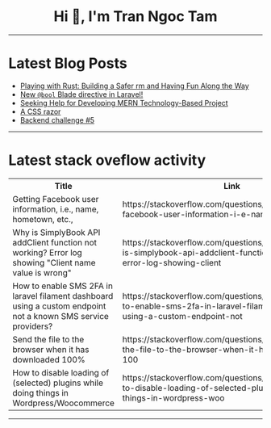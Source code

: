 <h1 align="center">Hi 👋, I'm Tran Ngoc Tam</h1>

---

# Latest Blog Posts 
<!-- BLOG-POST-LIST:START -->
- [Playing with Rust: Building a Safer rm and Having Fun Along the Way](https://dev.to/douglasmakey/playing-with-rust-building-a-safer-rm-and-having-fun-along-the-way-55m6)
- [New `@bool` Blade directive in Laravel!](https://dev.to/codewithcaen/new-bool-blade-directive-in-laravel-3cob)
- [Seeking Help for Developing MERN Technology-Based Project](https://dev.to/sonukds/seeking-help-for-developing-mern-technology-based-project-2dmd)
- [A CSS razor](https://dev.to/rocambille/a-css-razor-241k)
- [Backend challenge #5](https://dev.to/caresle/backend-challenge-5-2d17)
<!-- BLOG-POST-LIST:END -->

---

# Latest stack oveflow activity
<table>
  <tr><th>Title</th><th>Link</th></tr>
  <!-- STACKOVERFLOW:START --><tr><td>Getting Facebook user information, i.e., name, hometown, etc.,</td><td>https://stackoverflow.com/questions/79107493/getting-facebook-user-information-i-e-name-hometown-etc</td></tr><tr><td>Why is SimplyBook API addClient function not working? Error log showing &quot;Client name value is wrong&quot;</td><td>https://stackoverflow.com/questions/79107251/why-is-simplybook-api-addclient-function-not-working-error-log-showing-client</td></tr><tr><td>How to enable SMS 2FA in laravel filament dashboard using a custom endpoint not a known SMS service providers?</td><td>https://stackoverflow.com/questions/79106985/how-to-enable-sms-2fa-in-laravel-filament-dashboard-using-a-custom-endpoint-not</td></tr><tr><td>Send the file to the browser when it has downloaded 100%</td><td>https://stackoverflow.com/questions/79106914/send-the-file-to-the-browser-when-it-has-downloaded-100</td></tr><tr><td>How to disable loading of &lpar;selected&rpar; plugins while doing things in Wordpress/Woocommerce</td><td>https://stackoverflow.com/questions/79106894/how-to-disable-loading-of-selected-plugins-while-doing-things-in-wordpress-woo</td></tr><!-- STACKOVERFLOW:END -->
</table>

---


